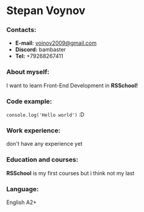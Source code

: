 # Stepan Voynov
### Contacts:
* **E-mail:**  voinov2009@gmail.com
* **Discord:** bambaster
* **Tel:** +79268267411
### About myself:
I want to learn Front-End Development in **RSSchool!**
### Code example:
`console.log('Hello world')` :D
### Work experience:
don't have any experience yet
### Education and courses:
**RSSchool** is my first courses but i think not my last
### Language:
English A2+
